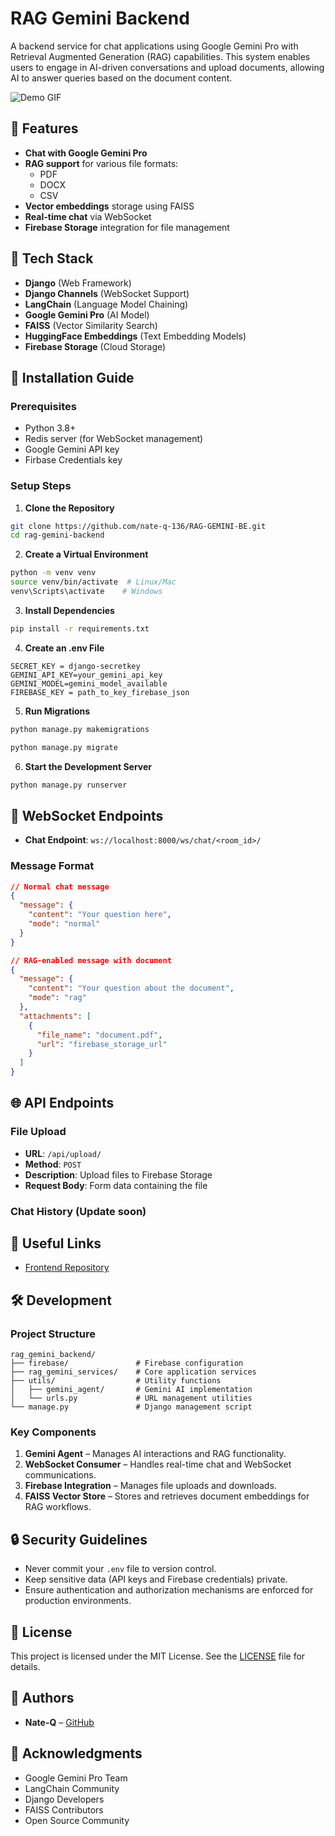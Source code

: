 # RAG Gemini Backend

A backend service for chat applications using Google Gemini Pro with Retrieval Augmented Generation (RAG) capabilities. This system enables users to engage in AI-driven conversations and upload documents, allowing AI to answer queries based on the document content.

![Demo GIF](demo.gif)

## 🌟 Features

- **Chat with Google Gemini Pro**
- **RAG support** for various file formats:
  - PDF
  - DOCX
  - CSV
- **Vector embeddings** storage using FAISS
- **Real-time chat** via WebSocket
- **Firebase Storage** integration for file management

## 🔧 Tech Stack

- **Django** (Web Framework)
- **Django Channels** (WebSocket Support)
- **LangChain** (Language Model Chaining)
- **Google Gemini Pro** (AI Model)
- **FAISS** (Vector Similarity Search)
- **HuggingFace Embeddings** (Text Embedding Models)
- **Firebase Storage** (Cloud Storage)

## 🚀 Installation Guide

### Prerequisites

- Python 3.8+
- Redis server (for WebSocket management)
- Google Gemini API key
- Firbase Credentials key

### Setup Steps

1. **Clone the Repository**
```bash
git clone https://github.com/nate-q-136/RAG-GEMINI-BE.git
cd rag-gemini-backend
```

2. **Create a Virtual Environment**
```bash
python -m venv venv
source venv/bin/activate  # Linux/Mac
venv\Scripts\activate    # Windows
```

3. **Install Dependencies**
```bash
pip install -r requirements.txt
```

4. **Create an .env File**
```env
SECRET_KEY = django-secretkey
GEMINI_API_KEY=your_gemini_api_key
GEMINI_MODEL=gemini_model_available
FIREBASE_KEY = path_to_key_firebase_json
```

5. **Run Migrations**
```bash
python manage.py makemigrations
```
```bash
python manage.py migrate
```

6. **Start the Development Server**
```bash
python manage.py runserver
```

## 🔌 WebSocket Endpoints

- **Chat Endpoint**: `ws://localhost:8000/ws/chat/<room_id>/`

### Message Format
```json
// Normal chat message
{
  "message": {
    "content": "Your question here",
    "mode": "normal"
  }
}

// RAG-enabled message with document
{
  "message": {
    "content": "Your question about the document",
    "mode": "rag"
  },
  "attachments": [
    {
      "file_name": "document.pdf",
      "url": "firebase_storage_url"
    }
  ]
}
```

## 🌐 API Endpoints

### File Upload
- **URL**: `/api/upload/`
- **Method**: `POST`
- **Description**: Upload files to Firebase Storage
- **Request Body**: Form data containing the file

### Chat History (Update soon)

## 🔗 Useful Links

- [Frontend Repository](https://github.com/nate-q-136/RAG-GEMINI-FE.git)

## 🛠️ Development

### Project Structure
```
rag_gemini_backend/
├── firebase/               # Firebase configuration
├── rag_gemini_services/    # Core application services
├── utils/                  # Utility functions
│   ├── gemini_agent/       # Gemini AI implementation
│   └── urls.py             # URL management utilities
└── manage.py               # Django management script
```

### Key Components

1. **Gemini Agent** – Manages AI interactions and RAG functionality.
2. **WebSocket Consumer** – Handles real-time chat and WebSocket communications.
3. **Firebase Integration** – Manages file uploads and downloads.
4. **FAISS Vector Store** – Stores and retrieves document embeddings for RAG workflows.

## 🔒 Security Guidelines

- Never commit your `.env` file to version control.
- Keep sensitive data (API keys and Firebase credentials) private.
- Ensure authentication and authorization mechanisms are enforced for production environments.

## 📄 License

This project is licensed under the MIT License. See the [LICENSE](LICENSE) file for details.

## 👥 Authors

- **Nate-Q** – [GitHub](https://github.com/nate-q-136)

## 🙏 Acknowledgments

- Google Gemini Pro Team
- LangChain Community
- Django Developers
- FAISS Contributors
- Open Source Community

